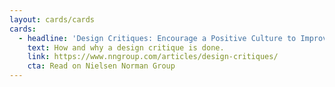 ```yaml
---
layout: cards/cards
cards:
  - headline: 'Design Critiques: Encourage a Positive Culture to Improve Products'
    text: How and why a design critique is done.
    link: https://www.nngroup.com/articles/design-critiques/
    cta: Read on Nielsen Norman Group
---
```

